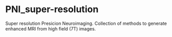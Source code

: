 # PNI_super-resolution
Super resolution Presicion Neuroimaging. Collection of methods to generate enhanced MRI from high field (7T) images.
